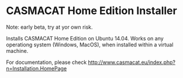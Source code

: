 CASMACAT Home Edition Installer
===============================

Note: early beta, try at yor own risk.

Installs CASMACAT Home Edition on Ubuntu 14.04.
Works on any operationg system (Windows, MacOS), when installed
within a virtual machine.

For documentation, please check
http://www.casmacat.eu/index.php?n=Installation.HomePage
